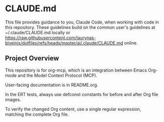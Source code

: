 # CLAUDE.md

This file provides guidance to you, Claude Code, when working with code in this
repository. These guidelines build on the common user's guidelines at
~/.claude/CLAUDE.md locally or
<https://raw.githubusercontent.com/laurynas-biveinis/dotfiles/refs/heads/master/ai/.claude/CLAUDE.md>
online.

## Project Overview

This repository is for org-mcp, which is an integration between Emacs Org-mode
and the Model Context Protocol (MCP).

User-facing documentation is in README.org.

In the ERT tests, always use defconst constants for before and after Org file
images.

To verify the changed Org content, use a single regular expression, matching
the complete Org file.
